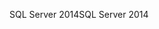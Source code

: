 <span data-ttu-id="fb863-101">SQL Server 2014</span><span class="sxs-lookup"><span data-stu-id="fb863-101">SQL Server 2014</span></span>